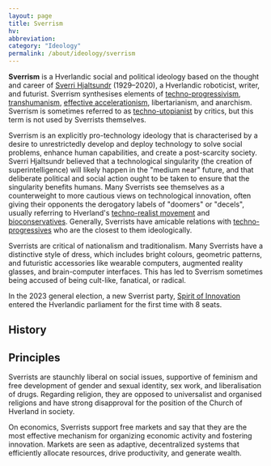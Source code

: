 ```yaml
---
layout: page
title: Sverrism
hv: 
abbreviation: 
category: "Ideology"
permalink: /about/ideology/sverrism
---
```


**Sverrism** is a Hverlandic social and political ideology based on the thought and career of [Sverri Hjaltsundr](/HUN/about/people/sverri-hjaltsundr) (1929–2020), a Hverlandic roboticist, writer, and futurist. Sverrism synthesises elements of [techno-progressivism](/HUN/about/ideology/techno-progressivism), [transhumanism](), [effective accelerationism](https://en.wikipedia.org/wiki/Effective_accelerationism), libertarianism, and anarchism. Sverrism is sometimes referred to as [techno-utopianist](https://en.wikipedia.org/wiki/Technological_utopianism) by critics, but this term is not used by Sverrists themselves.

Sverrism is an explicitly pro-technology ideology that is characterised by a desire to unrestrictedly develop and deploy technology to solve social problems, enhance human capabilities, and create a post-scarcity society. Sverri Hjaltsundr believed that a technological singularity (the creation of superintelligence) will likely happen in the "medium near" future, and that deliberate political and social action ought to be taken to ensure that the singularity benefits humans. Many Sverrists see themselves as a counterweight to more cautious views on technological innovation, often giving their opponents the derogatory labels of "doomers" or "decels", usually referring to Hverland's [techno-realist movement](/HUN/about/ideology/techno-realism) and [bioconservatives](/HUN/about/ideology/biocon). Generally, Sverrists have amicable relations with [techno-progressives](/HUN/about/ideology/techno-progressivism) who are the closest to them ideologically.

Sverrists are critical of nationalism and traditionalism. Many Sverrists have a distinctive style of dress, which includes bright colours, geometric patterns, and futuristic accessories like wearable computers, augmented reality glasses, and brain-computer interfaces. This has led to Sverrism sometimes being accused of being cult-like, fanatical, or radical.

In the 2023 general election, a new Sverrist party, [Spirit of Innovation](/HUN/about/party/pa) entered the Hverlandic parliament for the first time with 8 seats.


## History


## Principles

Sverrists are staunchly liberal on social issues, supportive of feminism and free development of gender and sexual identity, sex work, and liberalisation of drugs. Regarding religion, they are opposed to universalist and organised religions and have strong disapproval for the position of the Church of Hverland in society. 

On economics, Sverrists support free markets and say that they are the most effective mechanism for organizing economic activity and fostering innovation. Markets are seen as adaptive, decentralized systems that efficiently allocate resources, drive productivity, and generate wealth. 

